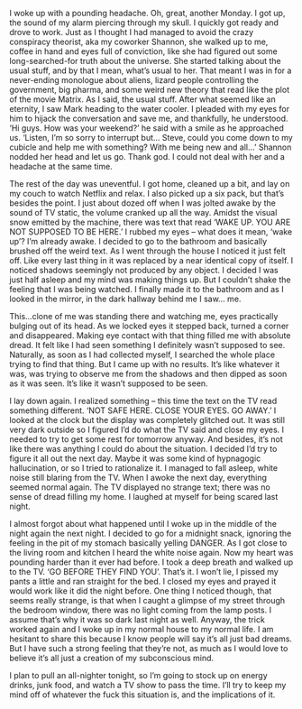I woke up with a pounding headache. Oh, great, another Monday. I got up, the sound of my alarm piercing through my skull. I quickly got ready and drove to work. Just as I thought I had managed to avoid the crazy conspiracy theorist, aka my coworker Shannon, she walked up to me, coffee in hand and eyes full of conviction, like she had figured out some long-searched-for truth about the universe. She started talking about the usual stuff, and by that I mean, what’s usual to her. That meant I was in for a never-ending monologue about aliens, lizard people controlling the government, big pharma, and some weird new theory that read like the plot of the movie Matrix. As I said, the usual stuff. After what seemed like an eternity, I saw Mark heading to the water cooler. I pleaded with my eyes for him to hijack the conversation and save me, and thankfully, he understood. 
‘Hi guys. How was your weekend?’ he said with a smile as he approached us. ‘Listen, I’m so sorry to interrupt but… Steve, could you come down to my cubicle and help me with something? With me being new and all…’ Shannon nodded her head and let us go. Thank god. I could not deal with her and a headache at the same time. 

The rest of the day was uneventful. I got home, cleaned up a bit, and lay on my couch to watch Netflix and relax. I also picked up a six pack, but that’s besides the point. I just about dozed off when I was jolted awake by the sound of TV static, the volume cranked up all the way. Amidst the visual snow emitted by the machine, there was text that read ‘WAKE UP. YOU ARE NOT SUPPOSED TO BE HERE.’ I rubbed my eyes – what does it mean, ‘wake up’? I’m already awake. I decided to go to the bathroom and basically brushed off the weird text. As I went through the house I noticed it just felt off. Like every last thing in it was replaced by a near identical copy of itself. I noticed shadows seemingly not produced by any object. I decided I was just half asleep and my mind was making things up. But I couldn’t shake the feeling that I was being watched. I finally made it to the bathroom and as I looked in the mirror, in the dark hallway behind me I saw… me.

This…clone of me was standing there and watching me, eyes practically bulging out of its head. As we locked eyes it stepped back, turned a corner and disappeared. Making eye contact with that thing filled me with absolute dread. It felt like I had seen something I definitely wasn’t supposed to see. Naturally, as soon as I had collected myself, I searched the whole place trying to find that thing. But I came up with no results. It’s like whatever it was, was trying to observe me from the shadows and then dipped as soon as it was seen. It’s like it wasn’t supposed to be seen. 

I lay down again. I realized something – this time the text on the TV read something different. ‘NOT SAFE HERE. CLOSE YOUR EYES. GO AWAY.’ I looked at the clock but the display was completely glitched out. It was still very dark outside so I figured I’d do what the TV said and close my eyes. I needed to try to get some rest for tomorrow anyway. And besides, it’s not like there was anything I could do about the situation. I decided I’d try to figure it all out the next day. Maybe it was some kind of hypnagogic hallucination, or so I tried to rationalize it. I managed to fall asleep, white noise still blaring from the TV. When I awoke the next day, everything seemed normal again. The TV displayed no strange text; there was no sense of dread filling my home. I laughed at myself for being scared last night. 

I almost forgot about what happened until I woke up in the middle of the night again the next night. I decided to go for a midnight snack, ignoring the feeling in the pit of my stomach basically yelling DANGER. As I got close to the living room and kitchen I heard the white noise again. Now my heart was pounding harder than it ever had before. I took a deep breath and walked up to the TV. ‘GO BEFORE THEY FIND YOU’. That’s it. I won’t lie, I pissed my pants a little and ran straight for the bed. I closed my eyes and prayed it would work like it did the night before. One thing I noticed though, that seems really strange, is that when I caught a glimpse of my street through the bedroom window, there was no light coming from the lamp posts. I assume that’s why it was so dark last night as well. Anyway, the trick worked again and I woke up in my normal house to my normal life. I am hesitant to share this because I know people will say it’s all just bad dreams. But I have such a strong feeling that they’re not, as much as I would love to believe it’s all just a creation of my subconscious mind. 

I plan to pull an all-nighter tonight, so I’m going to stock up on energy drinks, junk food, and watch a TV show to pass the time. I’ll try to keep my mind off of whatever the fuck this situation is, and the implications of it.